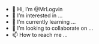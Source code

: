 - 👋 Hi, I’m @MrLogvin
- 👀 I’m interested in ...
- 🌱 I’m currently learning ...
- 💞️ I’m looking to collaborate on ...
- 📫 How to reach me ...

<!---
MrLogvin/MrLogvin is a ✨ special ✨ repository because its `README.md` (this file) appears on your GitHub profile.
You can click the Preview link to take a look at your changes.
--->
